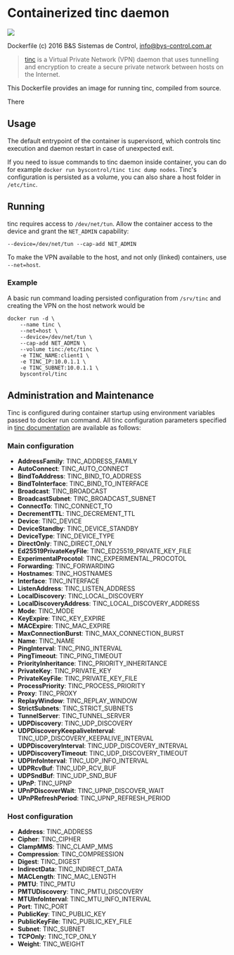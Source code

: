# Containerized tinc daemon

[![](https://images.microbadger.com/badges/image/byscontrol/tinc:1.1pre15.svg)](https://microbadger.com/images/byscontrol/tinc:1.1pre15 "Get your own image badge on microbadger.com")

Dockerfile (c) 2016 B&S Sistemas de Control, info@bys-control.com.ar

> [tinc](http://www.tinc-vpn.org) is a Virtual Private Network (VPN) daemon that uses tunnelling and encryption to create a secure private network between hosts on the Internet.

This Dockerfile provides an image for running tinc, compiled from source.

There

## Usage

The default entrypoint of the container is supervisord, which controls tinc execution and daemon restart in case of unexpected exit.

If you need to issue commands to tinc daemon inside container, you can do for example `docker run byscontrol/tinc tinc dump nodes`. Tinc's configuration is persisted as a volume, you can also share a host folder in `/etc/tinc`.

## Running

tinc requires access to `/dev/net/tun`. Allow the container access to the device and grant the `NET_ADMIN` capability:

    --device=/dev/net/tun --cap-add NET_ADMIN

To make the VPN available to the host, and not only (linked) containers, use `--net=host`.

### Example

A basic run command loading persisted configuration from `/srv/tinc` and creating the VPN on the host network would be

    docker run -d \
        --name tinc \
        --net=host \
        --device=/dev/net/tun \
        --cap-add NET_ADMIN \
        --volume tinc:/etc/tinc \
        -e TINC_NAME:client1 \
        -e TINC_IP:10.0.1.1 \
        -e TINC_SUBNET:10.0.1.1 \
        byscontrol/tinc

## Administration and Maintenance

Tinc is configured during container startup using environment variables passed to docker run command. All tinc configuration parameters specified in [tinc documentation](http://www.tinc-vpn.org/documentation-1.1/) are available as follows:

### Main configuration
* **AddressFamily**: TINC_ADDRESS_FAMILY
* **AutoConnect**: TINC_AUTO_CONNECT
* **BindToAddress**: TINC_BIND_TO_ADDRESS
* **BindToInterface**: TINC_BIND_TO_INTERFACE
* **Broadcast**: TINC_BROADCAST
* **BroadcastSubnet**: TINC_BROADCAST_SUBNET
* **ConnectTo**: TINC_CONNECT_TO
* **DecrementTTL**: TINC_DECREMENT_TTL
* **Device**: TINC_DEVICE
* **DeviceStandby**: TINC_DEVICE_STANDBY
* **DeviceType**: TINC_DEVICE_TYPE
* **DirectOnly**: TINC_DIRECT_ONLY
* **Ed25519PrivateKeyFile**: TINC_ED25519_PRIVATE_KEY_FILE
* **ExperimentalProcotol**: TINC_EXPERIMENTAL_PROCOTOL
* **Forwarding**: TINC_FORWARDING
* **Hostnames**: TINC_HOSTNAMES
* **Interface**: TINC_INTERFACE
* **ListenAddress**: TINC_LISTEN_ADDRESS
* **LocalDiscovery**: TINC_LOCAL_DISCOVERY
* **LocalDiscoveryAddress**: TINC_LOCAL_DISCOVERY_ADDRESS
* **Mode**: TINC_MODE
* **KeyExpire**: TINC_KEY_EXPIRE
* **MACExpire**: TINC_MAC_EXPIRE
* **MaxConnectionBurst**: TINC_MAX_CONNECTION_BURST
* **Name**: TINC_NAME
* **PingInterval**: TINC_PING_INTERVAL
* **PingTimeout**: TINC_PING_TIMEOUT
* **PriorityInheritance**: TINC_PRIORITY_INHERITANCE
* **PrivateKey**: TINC_PRIVATE_KEY
* **PrivateKeyFile**: TINC_PRIVATE_KEY_FILE
* **ProcessPriority**: TINC_PROCESS_PRIORITY
* **Proxy**: TINC_PROXY
* **ReplayWindow**: TINC_REPLAY_WINDOW
* **StrictSubnets**: TINC_STRICT_SUBNETS
* **TunnelServer**: TINC_TUNNEL_SERVER
* **UDPDiscovery**: TINC_UDP_DISCOVERY
* **UDPDiscoveryKeepaliveInterval**: TINC_UDP_DISCOVERY_KEEPALIVE_INTERVAL
* **UDPDiscoveryInterval**: TINC_UDP_DISCOVERY_INTERVAL
* **UDPDiscoveryTimeout**: TINC_UDP_DISCOVERY_TIMEOUT
* **UDPInfoInterval**: TINC_UDP_INFO_INTERVAL
* **UDPRcvBuf**: TINC_UDP_RCV_BUF
* **UDPSndBuf**: TINC_UDP_SND_BUF
* **UPnP**: TINC_UPNP
* **UPnPDiscoverWait**: TINC_UPNP_DISCOVER_WAIT
* **UPnPRefreshPeriod**: TINC_UPNP_REFRESH_PERIOD

### Host configuration
* **Address**: TINC_ADDRESS
* **Cipher**: TINC_CIPHER
* **ClampMMS**: TINC_CLAMP_MMS
* **Compression**: TINC_COMPRESSION
* **Digest**: TINC_DIGEST
* **IndirectData**: TINC_INDIRECT_DATA
* **MACLength**: TINC_MAC_LENGTH
* **PMTU**: TINC_PMTU
* **PMTUDiscovery**: TINC_PMTU_DISCOVERY
* **MTUInfoInterval**: TINC_MTU_INFO_INTERVAL
* **Port**: TINC_PORT
* **PublicKey**: TINC_PUBLIC_KEY
* **PublicKeyFile**: TINC_PUBLIC_KEY_FILE
* **Subnet**: TINC_SUBNET
* **TCPOnly**: TINC_TCP_ONLY
* **Weight**: TINC_WEIGHT
